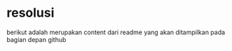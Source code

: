 # resolusi

berikut adalah merupakan content dari readme yang akan ditampilkan pada bagian depan github
